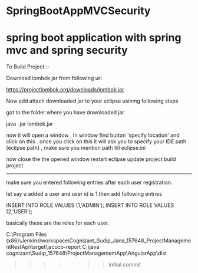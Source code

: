 # SpringBootAppMVCSecurity
spring boot application with spring mvc and spring security
=======


To Build Project :-

Download lombok jar from following url

https://projectlombok.org/downloads/lombok.jar

Now add attach downloaded jar to your eclipse usinmg following steps

got to the folder where you have downloaded jar

java -jar lombok.jar

now it will open a window , In window find button 'specify location' and click on this . once you click on this it will ask you to specify your IDE path (eclipse path) , make sure you mention path till eclipse.ini 

now close the the opened window 
restart eclipse 
update project
build project


--------------------------------------------------------------
make sure you entered following entries after each user registration.

let say u added a user and user id is 1 then add following entries

INSERT INTO ROLE VALUES (1,'ADMIN');
INSERT INTO ROLE VALUES (2,'USER');


basically these are the roles for each user.

C:\Program Files (x86)\Jenkins\workspace\Cognizant_Sudip_Jana_157648_ProjectManagementRestApi\target\jacoco-report
C:\java cognizant\Sudip_157648\ProjectManagementApp\AngularApp\dist
>>>>>>> initial commit
